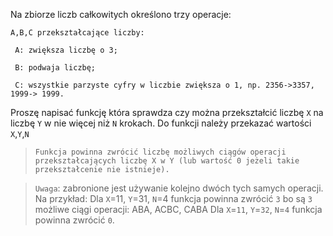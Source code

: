 Na zbiorze liczb całkowitych określono trzy operacje:

```Text
A,B,C przekształcające liczby:

 A: zwiększa liczbę o 3; 

 B: podwaja liczbę; 
 
 C: wszystkie parzyste cyfry w liczbie zwiększa o 1, np. 2356->3357, 1999-> 1999. 
```

Proszę napisać funkcję która sprawdza czy można przekształcić liczbę `X`
na liczbę `Y` w nie więcej niż `N` krokach. Do funkcji należy przekazać wartości `X`,`Y`,`N`

> `Funkcja powinna zwrócić liczbę możliwych ciągów operacji
> przekształcających liczbę X w Y (lub wartość 0 jeżeli takie
> przekształcenie nie istnieje).`


> `Uwaga`:
zabronione jest używanie kolejno dwóch tych samych operacji. Na przykład:
Dla `X`=11, `Y`=31, `N`=4 funkcja powinna zwrócić `3`
bo są `3` możliwe ciągi operacji: ABA, ACBC, CABA Dla `X`=`11`,
`Y`=`32`, `N`=`4` funkcja powinna zwrócić `0`.
